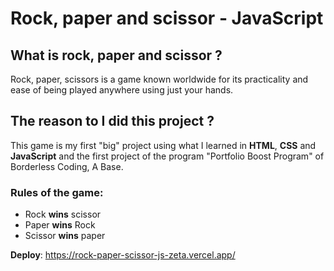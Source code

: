 # Rock, paper and scissor - JavaScript

## What is rock, paper and scissor ?

Rock, paper, scissors is a game known worldwide for its practicality and ease of being played anywhere using just your hands.

## The reason to I did this project ?

This game is my first "big" project using what I learned in **HTML**, **CSS** and **JavaScript** and the first project of the program "Portfolio Boost Program" of Borderless Coding, A Base.

### Rules of the game:

- Rock **wins** scissor
- Paper **wins** Rock
- Scissor **wins** paper

**Deploy**: https://rock-paper-scissor-js-zeta.vercel.app/
